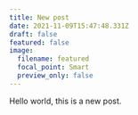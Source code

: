 ```yaml
---
title: New post
date: 2021-11-09T15:47:48.331Z
draft: false
featured: false
image:
  filename: featured
  focal_point: Smart
  preview_only: false
---
```

Hello world, this is a new post.